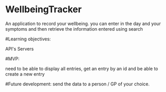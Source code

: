 
# WellbeingTracker

An application to record your wellbeing. you can enter in the day and your symptoms
and then retrieve the information entered using search

#Learning objectives:

API's
Servers

#MVP: 

need to be able to display all entries, get an entry by an id and be able to 
create a new entry

#Future development:
send the data to a person / GP of your choice.




